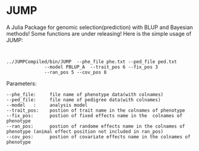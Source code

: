 # JUMP
A Julia Package for genomic selection(prediction) with BLUP and Bayesian methods! Some functions are under releasing! Here is the simple usage of JUMP:

``` {.r}


../JUMPCompiled/bin/JUMP  --phe_file phe.txt --ped_file ped.txt 
			  --model PBLUP_A  --trait_pos 6 --fix_pos 3
			  --ran_pos 5 --cov_pos 8

```                         
 
 
 Parameters:
 ``` {.r}
 --phe_file:     file name of phenotype data(with colnames)
 --ped_file:     file name of pedigree data(with colnames)
 --model   :     analysis model
 --trait_pos:    postion of trait name in the colnames of phenotype
 --fix_pos:      postion of fixed effects name in the  colnames of phenotype
 --ran_pos:      postion of randome effects name in the colnames of phenotype (animal effect position not included in ran_pos)
 --cov_pos:      postion of covariate effects name in the colnames of phenotype
                           
```  
